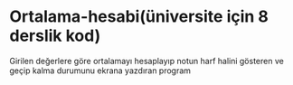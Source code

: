 # Ortalama-hesabi(üniversite için 8 derslik kod)
Girilen değerlere göre ortalamayı hesaplayıp notun harf halini gösteren ve geçip kalma durumunu ekrana yazdıran program
